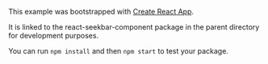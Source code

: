 This example was bootstrapped with [Create React App](https://github.com/facebook/create-react-app).

It is linked to the react-seekbar-component package in the parent directory for development purposes.

You can run `npm install` and then `npm start` to test your package.
